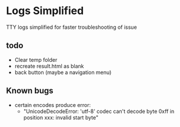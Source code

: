 # Logs Simplified

TTY logs simplified for faster troubleshooting of issue

## todo

- Clear temp folder 
- recreate result.html as blank
- back button (maybe a navigation menu)

## Known bugs

- certain encodes produce error:
    - "UnicodeDecodeError: 'utf-8' codec can't decode byte 0xff in position xxx: invalid start byte"